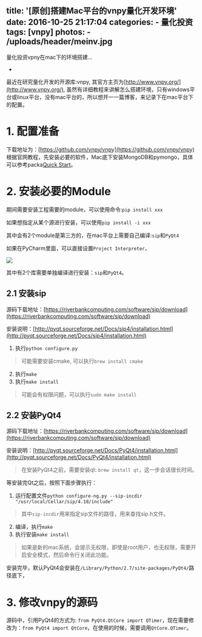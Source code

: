 title: '[原创]搭建Mac平台的vnpy量化开发环境'
date: 2016-10-25 21:17:04
categories:
    - 量化投资
tags: [vnpy]
photos:
    - /uploads/header/meinv.jpg
---
量化投资vpny在mac下的环境搭建...
+ <!-- more -->

最近在研究量化开发的开源库:vnpy, 其官方主页为[http://www.vnpy.org/](http://www.vnpy.org/), 虽然有详细教程来讲解怎么搭建环境，只有windows平台或linux平台，没有mac平台的，所以想开一一篇博客，来记录下在mac平台下的配置。

# 1. 配置准备
下载地址为：[https://github.com/vnpy/vnpy](https://github.com/vnpy/vnpy)
根据官网教程，先安装必要的软件，Mac底下安装MongoDB和pymongo，具体可以参考packa[Quick Start](http://www.vnpy.org/pages/quickstart.html)。

# 2. 安装必要的Module
期间需要安装工程需要的module，可以使用命令:`pip install xxx`

如果想指定从某个源进行安装，可以使用`pip install -i xxx`

其中会有2个module是第三方的，在mac平台上需要自己编译:`sip`和`PyQt4`

如果在PyCharm里面，可以直接设置`Project Interpreter`， 

![](/uploads/2016/10/26/1.png)

其中有2个库需要单独编译进行安装：`sip`和`PyQt4`。

## 2.1 安装sip
源码下载地址：[https://riverbankcomputing.com/software/sip/download](https://riverbankcomputing.com/software/sip/download)

安装说明：[http://pyqt.sourceforge.net/Docs/sip4/installation.html](http://pyqt.sourceforge.net/Docs/sip4/installation.html)

1. 执行`python configure.py`
> 可能需要安装cmake, 可以执行`brew install cmake`
2. 执行`make`
3. 执行`make install`
> 可能会有权限问题，可以执行`sudo make install`

## 2.2 安装PyQt4

源码下载地址：[https://riverbankcomputing.com/software/sip/download](https://riverbankcomputing.com/software/sip/download)

安装说明：[http://pyqt.sourceforge.net/Docs/PyQt4/installation.html](http://pyqt.sourceforge.net/Docs/PyQt4/installation.html)

> 在安装PyQt4之前，需要安装qt: `brew install qt`，这一步会话很长时间。

等安装完Qt之后，按照下面步骤执行：
1. 运行配置文件`python configure-ng.py --sip-incdir "/usr/local/Cellar/sip/4.18/include"`
> 其中`sip-incdir`用来指定sip文件的路径，用来查找sip.h文件。
2. 编译，执行`make`
3. 执行安装`make install`
> 如果是新的mac系统，会提示无权限，即使是root用户，也无权限，需要开启安全模式，然后命令行关闭此功能。

安装完毕，默认PyQt4会安装在`/Library/Python/2.7/site-packages/PyQt4/`路径底下，

# 3. 修改vnpy的源码
源码中，引用PyQt4的方式为: `from PyQt4.QtCore import QTimer`，现在需要修改为：`from PyQt4 import QtCore`，在使用的时候，需要调用`QtCore.QTimer`。

